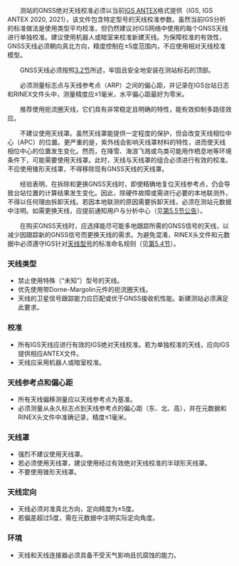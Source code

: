 &emsp;&emsp;测站的GNSS绝对天线校准必须以当前[IGS ANTEX](https://files.igs.org/pub/data/format/antex14.txt)格式提供（IGS, IGS ANTEX 2020, 2021），该文件包含特定型号的天线校准参数。虽然当前IGS分析的标准做法是使用类型平均校准，但仍然建议对IGS网络中使用的每个GNSS天线进行单独校准。建议使用机器人或暗室来校准新建天线。为保障校准的有效性，GNSS天线必须朝向真北方向，精度控制在±5度范围内，不应使用相对天线校准模型。

&emsp;&emsp;GNSS天线必须按照[3.2节](../../establishment/stability)所述，牢固且安全地安装在测站标石的顶部。

&emsp;&emsp;必须测量标志点与天线参考点（ARP）之间的偏心距，并记录在IGS台站日志和RINEX文件头中，测量精度应≤1毫米，水平偏心距最好为零米。

&emsp;&emsp;推荐使用扼流圈天线，它们具有非常稳定且明确的特性，能有效抑制多路径效应。

&emsp;&emsp;不建议使用天线罩。虽然天线罩能提供一定程度的保护，但会改变天线相位中心（APC）的位置。更严重的是，紫外线会影响天线罩材料的特性，进而使天线相位中心的位置发生变化。然而，在降雪、海浪飞溅或鸟类可能用作栖息地等环境条件下，可能需要使用天线罩。此时，天线与天线罩的组合必须进行有效的校准。不应使用锥形天线罩，不得移除现有GNSS天线的天线罩。

&emsp;&emsp;经验表明，在拆除和更换GNSS天线时，即使精确地复位天线参考点，仍会导致台站位置的计算结果发生变化。因此，除硬件故障或需进行必要的本地联测外，不得以任何理由拆卸天线。若因本地联测的原因需要拆卸天线，必须在测站元数据中注明。如需更换天线，应提前通知用户与分析中心（见[第5.5节公告](../../data/announcements)）。

&emsp;&emsp;在购买GNSS天线时，应选择能尽可能多地跟踪所需的GNSS信号的天线，以减少因跟踪新的GNSS信号而更换天线的需求。为避免混淆，RINEX头文件和元数据中必须遵守IGS针对[天线型号](https://files.igs.org/pub/station/general/rcvr_ant.tab)的标准命名规则（见[第5.4节](../../data/metadatas)）。


### 天线类型

- 禁止使用特殊（“未知”）型号的天线。
- 优先使用带Dorne-Margolin元件的扼流圈天线。
- 天线的卫星信号跟踪能力应匹配或优于GNSS接收机性能。新建测站必须满足此要求。

### 校准

- 所有IGS天线应进行有效的IGS绝对天线校准。若为单独校准的天线，应向IGS提供相应ANTEX文件。
- 天线应采用机器人或暗室校准。

### 天线参考点和偏心距

- 所有天线偏移测量应以天线参考点为基准。
- 必须测量从永久标志点到天线参考点的偏心距（东、北、高），并在元数据和RINEX头文件中准确记录，精度≤1毫米。

### 天线罩

- 强烈不建议使用天线罩。
- 若必须使用天线罩，建议使用经过有效绝对天线校准的半球形天线罩。
- 不要使用锥形天线罩。

### 天线定向

- 天线必须对准真北方向，定向精度为±5度。
- 若偏差超过5度，需在元数据中注明实际定向角度。

### 环境

- 天线和天线连接器必须具备不受天气影响且抗腐蚀的能力。
